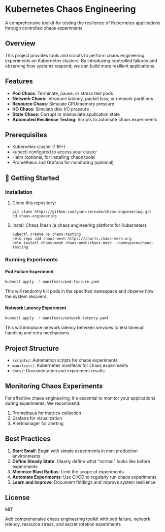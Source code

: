 # Kubernetes Chaos Engineering

A comprehensive toolkit for testing the resilience of Kubernetes applications through controlled chaos experiments.

## Overview

This project provides tools and scripts to perform chaos engineering experiments on Kubernetes clusters. By introducing controlled failures and observing how systems respond, we can build more resilient applications.

## Features

- **Pod Chaos**: Terminate, pause, or stress test pods
- **Network Chaos**: Introduce latency, packet loss, or network partitions
- **Resource Chaos**: Simulate CPU/memory pressure
- **I/O Chaos**: Simulate disk I/O pressure
- **State Chaos**: Corrupt or manipulate application state
- **Automated Resilience Testing**: Scripts to automate chaos experiments

## Prerequisites

- Kubernetes cluster (1.16+)
- kubectl configured to access your cluster
- Helm (optional, for installing chaos tools)
- Prometheus and Grafana for monitoring (optional)

## 🚀 Getting Started

### Installation

1. Clone this repository:
   ```
   git clone https://github.com/yourusername/chaos-engineering.git
   cd chaos-engineering
   ```

2. Install Chaos Mesh (a chaos engineering platform for Kubernetes):
   ```
   kubectl create ns chaos-testing
   helm repo add chaos-mesh https://charts.chaos-mesh.org
   helm install chaos-mesh chaos-mesh/chaos-mesh --namespace=chaos-testing
   ```

### Running Experiments

#### Pod Failure Experiment

```bash
kubectl apply -f manifests/pod-failure.yaml
```

This will randomly kill pods in the specified namespace and observe how the system recovers.

#### Network Latency Experiment

```bash
kubectl apply -f manifests/network-latency.yaml
```

This will introduce network latency between services to test timeout handling and retry mechanisms.

## Project Structure

- `scripts/`: Automation scripts for chaos experiments
- `manifests/`: Kubernetes manifests for chaos experiments
- `docs/`: Documentation and experiment results

## Monitoring Chaos Experiments

For effective chaos engineering, it's essential to monitor your applications during experiments. We recommend:

1. Prometheus for metrics collection
2. Grafana for visualization
3. Alertmanager for alerting

## Best Practices

1. **Start Small**: Begin with simple experiments in non-production environments
2. **Define Steady State**: Clearly define what "normal" looks like before experiments
3. **Minimize Blast Radius**: Limit the scope of experiments
4. **Automate Experiments**: Use CI/CD to regularly run chaos experiments
5. **Learn and Improve**: Document findings and improve system resilience

## License

MIT 

Add comprehensive chaos engineering toolkit with pod failure, network latency, resource stress, and secret rotation experiments 